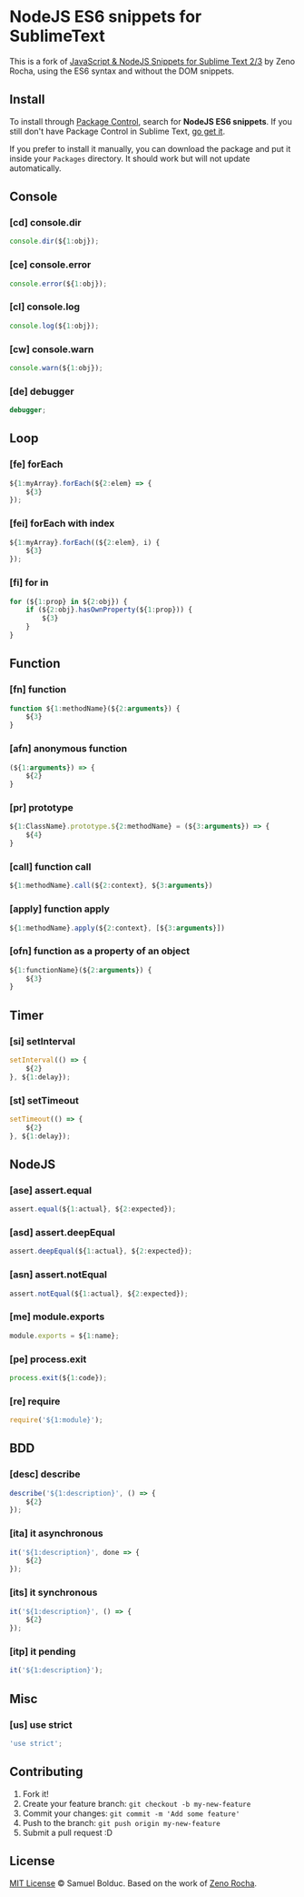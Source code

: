 # NodeJS ES6 snippets for SublimeText

This is a fork of [JavaScript & NodeJS Snippets for Sublime Text 2/3](zenorocha/sublime-javascript-snippets) by Zeno Rocha, using the ES6 syntax and without the DOM snippets.

## Install

To install through [Package Control](http://wbond.net/sublime_packages/package_control),
search for **NodeJS ES6 snippets**. If you still don't have Package Control in Sublime Text, [go get it](http://wbond.net/sublime_packages/package_control/installation).

If you prefer to install it manually, you can download the package and put it inside your `Packages` directory. It should work but will not update automatically.

## Console

### [cd] console.dir

```javascript
console.dir(${1:obj});
```

### [ce] console.error

```javascript
console.error(${1:obj});
```

### [cl] console.log

```javascript
console.log(${1:obj});
```

### [cw] console.warn

```javascript
console.warn(${1:obj});
```

### [de] debugger

```javascript
debugger;
```

## Loop

### [fe] forEach

```javascript
${1:myArray}.forEach(${2:elem} => {
	${3}
});
```

### [fei] forEach with index

```javascript
${1:myArray}.forEach((${2:elem}, i) {
	${3}
});
```

### [fi] for in

```javascript
for (${1:prop} in ${2:obj}) {
	if (${2:obj}.hasOwnProperty(${1:prop})) {
		${3}
	}
}
```

## Function

### [fn] function

```javascript
function ${1:methodName}(${2:arguments}) {
	${3}
}
```

### [afn] anonymous function

```javascript
(${1:arguments}) => {
	${2}
}
```

### [pr] prototype

```javascript
${1:ClassName}.prototype.${2:methodName} = (${3:arguments}) => {
	${4}
}
```

### [call] function call

```javascript
${1:methodName}.call(${2:context}, ${3:arguments})
```

### [apply] function apply

```javascript
${1:methodName}.apply(${2:context}, [${3:arguments}])
```

### [ofn] function as a property of an object

```javascript
${1:functionName}(${2:arguments}) {
	${3}
}
```

## Timer

### [si] setInterval

```javascript
setInterval(() => {
	${2}
}, ${1:delay});
```

### [st] setTimeout

```javascript
setTimeout(() => {
	${2}
}, ${1:delay});
```

## NodeJS

### [ase] assert.equal

```javascript
assert.equal(${1:actual}, ${2:expected});
```

### [asd] assert.deepEqual

```javascript
assert.deepEqual(${1:actual}, ${2:expected});
```

### [asn] assert.notEqual

```javascript
assert.notEqual(${1:actual}, ${2:expected});
```

### [me] module.exports

```javascript
module.exports = ${1:name};
```

### [pe] process.exit

```javascript
process.exit(${1:code});
```

### [re] require

```javascript
require('${1:module}');
```
## BDD

### [desc] describe

```javascript
describe('${1:description}', () => {
	${2}
});
```
### [ita] it asynchronous

```javascript
it('${1:description}', done => {
	${2}
});
```

### [its] it synchronous

```javascript
it('${1:description}', () => {
	${2}
});
```

### [itp] it pending

```javascript
it('${1:description}');
```

## Misc

### [us] use strict

```javascript
'use strict';
```

## Contributing

1. Fork it!
2. Create your feature branch: `git checkout -b my-new-feature`
3. Commit your changes: `git commit -m 'Add some feature'`
4. Push to the branch: `git push origin my-new-feature`
5. Submit a pull request :D

## License

[MIT License](http://zenorocha.mit-license.org/) © Samuel Bolduc. Based on the work of [Zeno Rocha](https://github.com/zenorocha).
